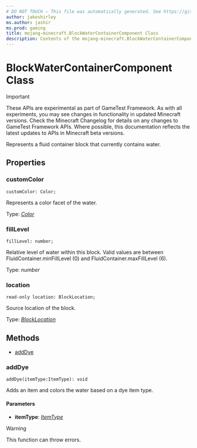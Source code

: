 ```yaml
---
# DO NOT TOUCH — This file was automatically generated. See https://github.com/Mojang/MinecraftScriptingApiDocsGenerator to modify descriptions, examples, etc.
author: jakeshirley
ms.author: jashir
ms.prod: gaming
title: mojang-minecraft.BlockWaterContainerComponent Class
description: Contents of the mojang-minecraft.BlockWaterContainerComponent class.
---
```

# BlockWaterContainerComponent Class
>[!IMPORTANT]
>These APIs are experimental as part of GameTest Framework. As with all experiments, you may see changes in functionality in updated Minecraft versions. Check the Minecraft Changelog for details on any changes to GameTest Framework APIs. Where possible, this documentation reflects the latest updates to APIs in Minecraft beta versions.

Represents a fluid container block that currently contains water.

## Properties
### **customColor**
`customColor: Color;`

Represents a color facet of the water.

Type: [*Color*](Color.md)


### **fillLevel**
`fillLevel: number;`

Relative level of water within this block. Valid values are between FluidContainer.minFillLevel (0) and FluidContainer.maxFillLevel (6).

Type: *number*


### **location**
`read-only location: BlockLocation;`

Source location of the block.

Type: [*BlockLocation*](BlockLocation.md)



## Methods
- [addDye](#adddye)
  
### **addDye**
`
addDye(itemType:ItemType): void
`

Adds an item and colors the water based on a dye item type.
#### **Parameters**
- **itemType**: [*ItemType*](ItemType.md)


> [!WARNING]
> This function can throw errors.


